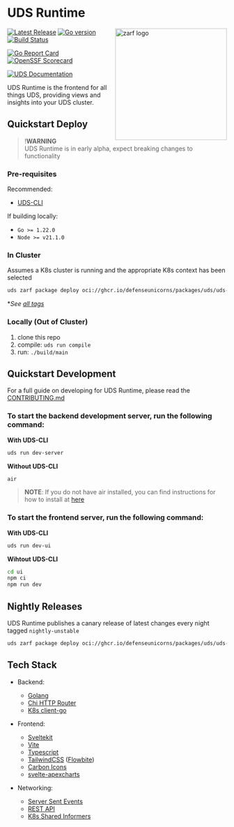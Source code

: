 # UDS Runtime

<img align="right"  alt="zarf logo" src="ui/static/doug.svg"  height="256" />

[![Latest Release](https://img.shields.io/github/v/release/defenseunicorns/uds-runtime)](https://github.com/defenseunicorns/uds-runtime/releases)
[![Go version](https://img.shields.io/github/go-mod/go-version/defenseunicorns/uds-runtime?filename=go.mod)](https://go.dev/)
[![Build Status](https://img.shields.io/github/actions/workflow/status/defenseunicorns/uds-runtime/tag-and-release.yaml)](https://github.com/defenseunicorns/uds-runtime/actions/workflows/tag-and-release.yaml)

[![Go Report Card](https://goreportcard.com/badge/github.com/defenseunicorns/uds-runtime)](https://goreportcard.com/report/github.com/defenseunicorns/uds-runtime)
[![OpenSSF Scorecard](https://api.scorecard.dev/projects/github.com/defenseunicorns/uds-runtime/badge)](https://scorecard.dev/viewer/?uri=github.com/defenseunicorns/uds-runtime)

[![UDS Documentation](https://img.shields.io/badge/docs-uds.defenseunicorns.com-775ba1)](https://uds.defenseunicorns.com/docs/)

UDS Runtime is the frontend for all things UDS, providing views and insights into your UDS cluster.

## Quickstart Deploy

> !**WARNING**  
> UDS Runtime is in early alpha, expect breaking changes to functionality

### Pre-requisites

Recommended:

- [UDS-CLI](https://github.com/defenseunicorns/UDS-CLI#install)

If building locally:

- `Go >= 1.22.0`
- `Node >= v21.1.0`

### In Cluster

Assumes a K8s cluster is running and the appropriate K8s context has been selected

```bash
uds zarf package deploy oci://ghcr.io/defenseunicorns/packages/uds/uds-runtime:<tag> --confirm
```

\*_See [all tags](https://github.com/defenseunicorns/uds-runtime/pkgs/container/packages%2Fuds%2Fuds-runtime)_

### Locally (Out of Cluster)

1. clone this repo
1. compile: `uds run compile`
1. run: `./build/main`

## Quickstart Development

For a full guide on developing for UDS Runtime, please read the [CONTRIBUTING.md](./CONTRIBUTING.md)

### To start the backend development server, run the following command:

**With UDS-CLI**

```bash
uds run dev-server
```

**Without UDS-CLI**

```bash
air
```

> **NOTE**: If you do not have air installed, you can find instructions for how to install at [here](https://github.com/air-verse/air)

### To start the frontend server, run the following command:

**With UDS-CLI**

```bash
uds run dev-ui
```

**Wihtout UDS-CLI**

```bash
cd ui
npm ci
npm run dev
```

## Nightly Releases

UDS Runtime publishes a canary release of latest changes every night tagged `nightly-unstable`

```bash
uds zarf package deploy oci://ghcr.io/defenseunicorns/packages/uds/uds-runtime:nightly-unstable
```

## Tech Stack

- Backend:

  - [Golang](https://go.dev/)
  - [Chi HTTP Router](https://github.com/go-chi/chi)
  - [K8s client-go](https://github.com/kubernetes/client-go)

- Frontend:

  - [Sveltekit](https://kit.svelte.dev/)
  - [Vite](https://vitejs.dev/)
  - [Typescript](https://typescriptlang.org/)
  - [TailwindCSS](https://tailwindcss.com/) ([Flowbite](https://flowbite.com/))
  - [Carbon Icons](https://www.carbondesignsystem.com/guidelines/icons/library)
  - [svelte-apexcharts](https://github.com/bn3t/svelte-apexcharts)

- Networking:

  - [Server Sent Events](https://developer.mozilla.org/en-US/docs/Web/API/Server-sent_events)
  - [REST API](https://restfulapi.net/)
  - [K8s Shared Informers](https://pkg.go.dev/k8s.io/client-go/informers)
